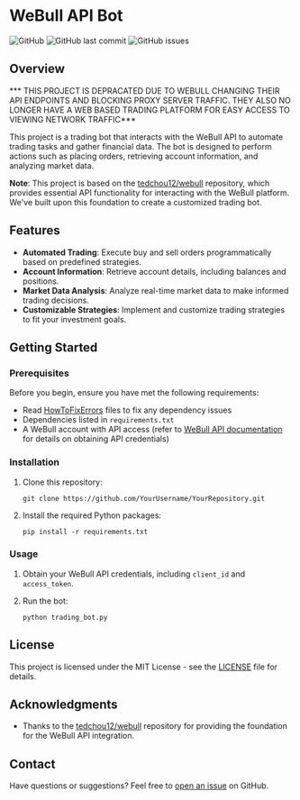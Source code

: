 
# WeBull API Bot

![GitHub](https://img.shields.io/github/license/M1NL1TE/WeBullAPI_Bot)
![GitHub last commit](https://img.shields.io/github/last-commit/M1NL1TE/WeBullAPI_Bot)
![GitHub issues](https://img.shields.io/github/issues-raw/M1NL1TE/WeBullAPI_Bot)

## Overview

*** THIS PROJECT IS DEPRACATED DUE TO WEBULL CHANGING THEIR API ENDPOINTS AND BLOCKING PROXY SERVER TRAFFIC. THEY ALSO NO LONGER HAVE A WEB BASED TRADING PLATFORM FOR EASY ACCESS TO VIEWING NETWORK TRAFFIC***

This project is a trading bot that interacts with the WeBull API to automate trading tasks and gather financial data. The bot is designed to perform actions such as placing orders, retrieving account information, and analyzing market data.

**Note**: This project is based on the [tedchou12/webull](https://github.com/tedchou12/webull) repository, which provides essential API functionality for interacting with the WeBull platform. We've built upon this foundation to create a customized trading bot.

## Features

- **Automated Trading**: Execute buy and sell orders programmatically based on predefined strategies.
- **Account Information**: Retrieve account details, including balances and positions.
- **Market Data Analysis**: Analyze real-time market data to make informed trading decisions.
- **Customizable Strategies**: Implement and customize trading strategies to fit your investment goals.

## Getting Started

### Prerequisites

Before you begin, ensure you have met the following requirements:

- Read [HowToFixErrors](HowToFixErrors) files to fix any dependency issues
- Dependencies listed in `requirements.txt`
- A WeBull account with API access (refer to [WeBull API documentation](https://developer.webull.com/api-doc/prepare/api_apply/) for details on obtaining API credentials)

### Installation

1. Clone this repository:

   ```shell
   git clone https://github.com/YourUsername/YourRepository.git
   ```

2. Install the required Python packages:

   ```shell
   pip install -r requirements.txt
   ```

### Usage

1. Obtain your WeBull API credentials, including `client_id` and `access_token`.
2. Run the bot:

   ```shell
   python trading_bot.py
   ```

## License

This project is licensed under the MIT License - see the [LICENSE](LICENSE) file for details.

## Acknowledgments

- Thanks to the [tedchou12/webull](https://github.com/tedchou12/webull) repository for providing the foundation for the WeBull API integration.

## Contact

Have questions or suggestions? Feel free to [open an issue](https://github.com/M1NL1TE/WeBullAPI_Bot/issues) on GitHub.



